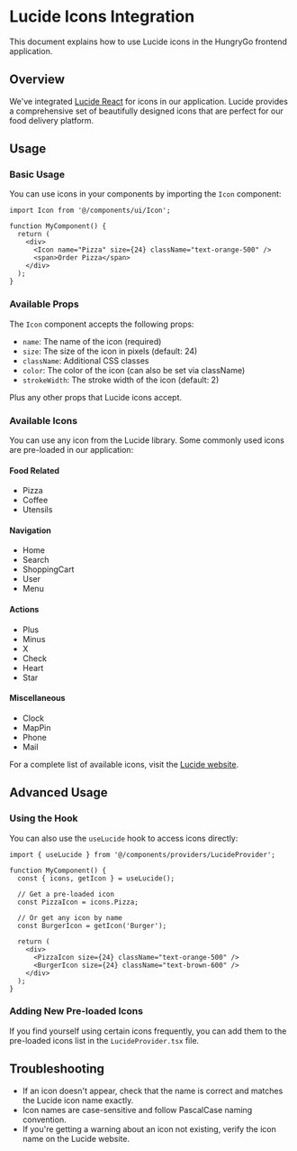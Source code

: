 # Lucide Icons Integration

This document explains how to use Lucide icons in the HungryGo frontend application.

## Overview

We've integrated [Lucide React](https://lucide.dev/docs/lucide-react) for icons in our application. Lucide provides a comprehensive set of beautifully designed icons that are perfect for our food delivery platform.

## Usage

### Basic Usage

You can use icons in your components by importing the `Icon` component:

```tsx
import Icon from '@/components/ui/Icon';

function MyComponent() {
  return (
    <div>
      <Icon name="Pizza" size={24} className="text-orange-500" />
      <span>Order Pizza</span>
    </div>
  );
}
```

### Available Props

The `Icon` component accepts the following props:

- `name`: The name of the icon (required)
- `size`: The size of the icon in pixels (default: 24)
- `className`: Additional CSS classes
- `color`: The color of the icon (can also be set via className)
- `strokeWidth`: The stroke width of the icon (default: 2)

Plus any other props that Lucide icons accept.

### Available Icons

You can use any icon from the Lucide library. Some commonly used icons are pre-loaded in our application:

#### Food Related
- Pizza
- Coffee
- Utensils

#### Navigation
- Home
- Search
- ShoppingCart
- User
- Menu

#### Actions
- Plus
- Minus
- X
- Check
- Heart
- Star

#### Miscellaneous
- Clock
- MapPin
- Phone
- Mail

For a complete list of available icons, visit the [Lucide website](https://lucide.dev/icons/).

## Advanced Usage

### Using the Hook

You can also use the `useLucide` hook to access icons directly:

```tsx
import { useLucide } from '@/components/providers/LucideProvider';

function MyComponent() {
  const { icons, getIcon } = useLucide();
  
  // Get a pre-loaded icon
  const PizzaIcon = icons.Pizza;
  
  // Or get any icon by name
  const BurgerIcon = getIcon('Burger');
  
  return (
    <div>
      <PizzaIcon size={24} className="text-orange-500" />
      <BurgerIcon size={24} className="text-brown-600" />
    </div>
  );
}
```

### Adding New Pre-loaded Icons

If you find yourself using certain icons frequently, you can add them to the pre-loaded icons list in the `LucideProvider.tsx` file.

## Troubleshooting

- If an icon doesn't appear, check that the name is correct and matches the Lucide icon name exactly.
- Icon names are case-sensitive and follow PascalCase naming convention.
- If you're getting a warning about an icon not existing, verify the icon name on the Lucide website.